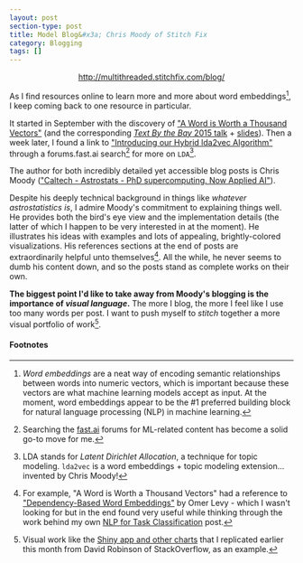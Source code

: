 ```yaml
---
layout: post
section-type: post
title: Model Blog&#x3a; Chris Moody of Stitch Fix
category: Blogging
tags: []
---
```


<p style="text-align: center"><a href="http://multithreaded.stitchfix.com/blog/">http://multithreaded.stitchfix.com/blog/</a></p>

As I find resources online to learn more and more about word embeddings[^embed], I keep coming back to one resource in particular.

It started in September with the discovery of ["A Word is Worth a Thousand Vectors"](http://multithreaded.stitchfix.com/blog/2015/03/11/word-is-worth-a-thousand-vectors/) (and the corresponding [_Text By the Bay_ 2015 talk](https://www.youtube.com/watch?v=vkfXBGnDplQ) + [slides](https://www.slideshare.net/ChristopherMoody3/word2vec-lda-and-introducing-a-new-hybrid-algorithm-lda2vec-57135994)). Then a week later, I found a link to ["Introducing our Hybrid lda2vec Algorithm"](http://multithreaded.stitchfix.com/blog/2016/05/27/lda2vec/) through a forums.fast.ai search[^fast-search] for more on `LDA`[^lda].

The author for both incredibly detailed yet accessible blog posts is Chris Moody (["Caltech - Astrostats - PhD supercomputing. Now Applied AI"](https://twitter.com/chrisemoody)).

Despite his deeply technical background in things like _whatever astrostatistics is_, I admire Moody's commitment to explaining things well. He provides both the bird's eye view and the implementation details (the latter of which I happen to be very interested in at the moment). He illustrates his ideas with examples and lots of appealing, brightly-colored visualizations. His references sections at the end of posts are extraordinarily helpful unto themselves[^ref]. All the while, he never seems to dumb his content down, and so the posts stand as complete works on their own.

**The biggest point I'd like to take away from Moody's blogging is the importance of _visual language_.** The more I blog, the more I feel like I use too many words per post. I want to push myself to _stitch_ together a more visual portfolio of work[^robinson].

#### Footnotes

[^embed]: _Word embeddings_ are a neat way of encoding semantic relationships between words into numeric vectors, which is important because these vectors are what machine learning models accept as input. At the moment, word embeddings appear to be the #1 preferred building block for natural language processing (NLP) in machine learning.
[^fast-search]: Searching the [fast.ai](/notes/2017/08/18/fast-week2) forums for ML-related content has become a solid go-to move for me.
[^lda]: LDA stands for _Latent Dirichlet Allocation_, a technique for topic modeling. `lda2vec` is a word embeddings + topic modeling extension... invented by Chris Moody!
[^ref]: For example, "A Word is Worth a Thousand Vectors" had a reference to ["Dependency-Based Word Embeddings"](https://levyomer.wordpress.com/2014/04/25/dependency-based-word-embeddings/) by Omer Levy - which I wasn't looking for but in the end found very useful while thinking through the work behind my own [NLP for Task Classification](/portfolio-building/2017/09/25/nlp-for-tasks) post.
[^robinson]: Visual work like the [Shiny app and other charts](/portfolio-building/2017/10/18/data-is-all-around-us#shiny-app) that I replicated earlier this month from David Robinson of StackOverflow, as an example.
